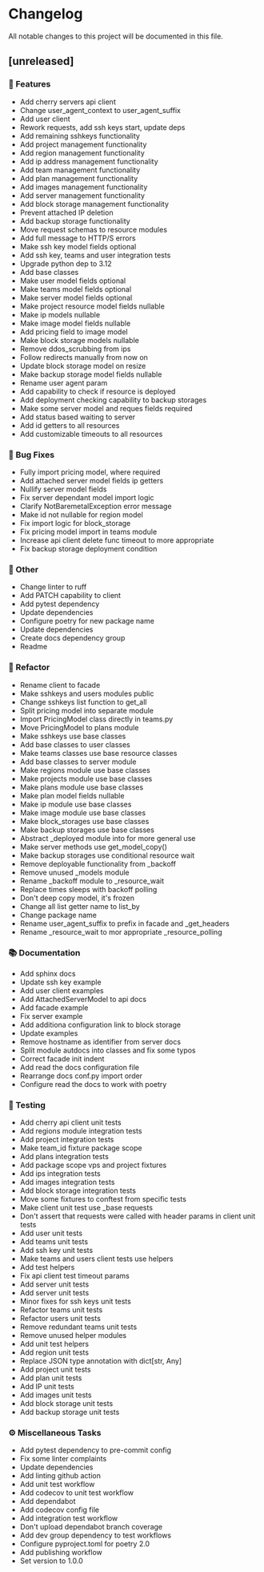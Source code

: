 # Changelog

All notable changes to this project will be documented in this file.

## [unreleased]

### 🚀 Features

- Add cherry servers api client
- Change user_agent_context to user_agent_suffix
- Add user client
- Rework requests, add ssh keys start, update deps
- Add remaining sshkeys functionality
- Add project management functionality
- Add region management functionality
- Add ip address management functionality
- Add team management functionality
- Add plan management functionality
- Add images management functionality
- Add server management functionality
- Add block storage management functionality
- Prevent attached IP deletion
- Add backup storage functionality
- Move request schemas to resource modules
- Add full message to HTTP/S errors
- Make ssh key model fields optional
- Add ssh key, teams and user integration tests
- Upgrade python dep to 3.12
- Add base classes
- Make user model fields optional
- Make teams model fields optional
- Make server model fields optional
- Make project resource model fields nullable
- Make ip models nullable
- Make image model fields nullable
- Add pricing field to image model
- Make block storage models nullable
- Remove ddos_scrubbing from ips
- Follow redirects manually from now on
- Update block storage model on resize
- Make backup storage model fields nullable
- Rename user agent param
- Add capability to check if resource is deployed
- Add deployment checking capability to backup storages
- Make some server model and reques fields required
- Add status based waiting to server
- Add id getters to all resources
- Add customizable timeouts to all resources

### 🐛 Bug Fixes

- Fully import pricing model, where required
- Add attached server model fields ip getters
- Nullify server model fields
- Fix server dependant model import logic
- Clarify NotBaremetalException error message
- Make id not nullable for region model
- Fix import logic for block_storage
- Fix pricing model import in teams module
- Increase api client delete func timeout to more appropriate
- Fix backup storage deployment condition

### 💼 Other

- Change linter to ruff
- Add PATCH capability to client
- Add pytest dependency
- Update dependencies
- Configure poetry for new package name
- Update dependencies
- Create docs dependency group
- Readme

### 🚜 Refactor

- Rename client to facade
- Make sshkeys and users modules public
- Change sshkeys list function to get_all
- Split pricing model into separate module
- Import PricingModel class directly in teams.py
- Move PricingModel to plans module
- Make sshkeys use base classes
- Add base classes to user classes
- Make teams classes use base resource classes
- Add base classes to server module
- Make regions module use base classes
- Make projects module use base classes
- Make plans module use base classes
- Make plan model fields nullable
- Make ip module use base classes
- Make image module use base classes
- Make block_storages use base classes
- Make backup storages use base classes
- Abstract _deployed module into for more general use
- Make server methods use get_model_copy()
- Make backup storages use conditional resource wait
- Remove deployable functionality from _backoff
- Remove unused _models module
- Rename _backoff module to _resource_wait
- Replace times sleeps with backoff polling
- Don't deep copy model, it's frozen
- Change all list getter name to list_by
- Change package name
- Rename user_agent_suffix to prefix in facade and _get_headers
- Rename _resource_wait to mor appropriate _resource_polling

### 📚 Documentation

- Add sphinx docs
- Update ssh key example
- Add user client examples
- Add AttachedServerModel to api docs
- Add facade example
- Fix server example
- Add additiona configuration link to block storage
- Update examples
- Remove hostname as identifier from server docs
- Split module autdocs into classes and fix some typos
- Correct facade init indent
- Add read the docs configuration file
- Rearrange docs conf.py import order
- Configure read the docs to work with poetry

### 🧪 Testing

- Add cherry api client unit tests
- Add regions module integration tests
- Add project integration tests
- Make team_id fixture package scope
- Add plans integration tests
- Add package scope vps and project fixtures
- Add ips integration tests
- Add images integration tests
- Add block storage integration tests
- Move some fixtures to conftest from specific tests
- Make client unit test use _base requests
- Don't assert that requests were called with header params in client unit tests
- Add user unit tests
- Add teams unit tests
- Add ssh key unit tests
- Make teams and users client tests use helpers
- Add test helpers
- Fix api client test timeout params
- Add server unit tests
- Add server unit tests
- Minor fixes for ssh keys unit tests
- Refactor teams unit tests
- Refactor users unit tests
- Remove redundant teams unit tests
- Remove unused helper modules
- Add unit test helpers
- Add region unit tests
- Replace JSON type annotation with dict[str, Any]
- Add project unit tests
- Add plan unit tests
- Add IP unit tests
- Add images unit tests
- Add block storage unit tests
- Add backup storage unit tests

### ⚙️ Miscellaneous Tasks

- Add pytest dependency to pre-commit config
- Fix some linter complaints
- Update dependencies
- Add linting github action
- Add unit test workflow
- Add codecov to unit test workflow
- Add dependabot
- Add codecov config file
- Add integration test workflow
- Don't upload dependabot branch coverage
- Add dev group dependency to test workflows
- Configure pyproject.toml for poetry 2.0
- Add publishing workflow
- Set version to 1.0.0

<!-- generated by git-cliff -->
